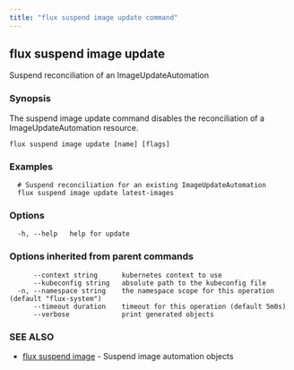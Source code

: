```yaml
---
title: "flux suspend image update command"
---
```

## flux suspend image update

Suspend reconciliation of an ImageUpdateAutomation

### Synopsis

The suspend image update command disables the reconciliation of a ImageUpdateAutomation resource.

```
flux suspend image update [name] [flags]
```

### Examples

```
  # Suspend reconciliation for an existing ImageUpdateAutomation
  flux suspend image update latest-images
```

### Options

```
  -h, --help   help for update
```

### Options inherited from parent commands

```
      --context string      kubernetes context to use
      --kubeconfig string   absolute path to the kubeconfig file
  -n, --namespace string    the namespace scope for this operation (default "flux-system")
      --timeout duration    timeout for this operation (default 5m0s)
      --verbose             print generated objects
```

### SEE ALSO

* [flux suspend image](../flux_suspend_image/)	 - Suspend image automation objects


